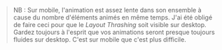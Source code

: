 > NB&nbsp;: Sur mobile, l'animation est assez lente dans son ensemble à cause du nombre d'éléments animés en même temps. J'ai été obligé de faire ceci pour que le *Layout Thrashing* soit visible sur desktop. Gardez toujours à l'esprit que vos animations seront presque toujours fluides sur desktop. C'est sur mobile que c'est plus difficile.
